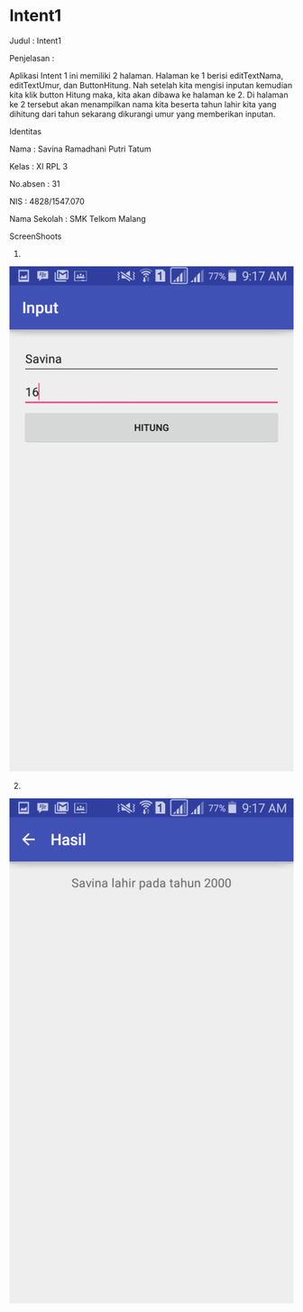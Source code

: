 # Intent1

Judul       : Intent1

Penjelasan  :

Aplikasi Intent 1 ini memiliki 2 halaman. Halaman ke 1 berisi editTextNama, editTextUmur, dan ButtonHitung. 
Nah setelah kita mengisi inputan kemudian kita klik button Hitung maka, kita akan dibawa ke halaman ke 2. Di halaman ke 2 tersebut akan
menampilkan nama kita beserta tahun lahir kita yang dihitung dari tahun sekarang dikurangi umur yang memberikan inputan.

Identitas   

Nama            : Savina Ramadhani Putri Tatum

Kelas           : XI RPL 3

No.absen        : 31

NIS             : 4828/1547.070

Nama Sekolah    : SMK Telkom Malang


ScreenShoots    

1.

<img src="https://github.com/savinarp/Intent1/blob/master/Intent%201%20-%20A.png">

2.

<img src="https://github.com/savinarp/Intent1/blob/master/Intent%201%20-%20B.png">
